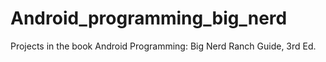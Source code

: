 # Android_programming_big_nerd
Projects in the book Android Programming: Big Nerd Ranch Guide, 3rd Ed.
